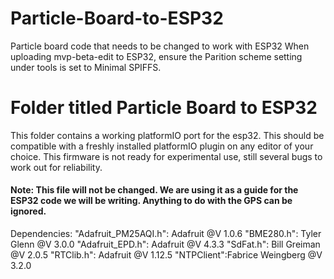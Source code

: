 # Particle-Board-to-ESP32
Particle board code that needs to be changed to work with ESP32
When uploading mvp-beta-edit to ESP32, ensure the Parition scheme setting under tools is set to Minimal SPIFFS.

# Folder titled Particle Board to ESP32
This folder contains a working platformIO port for the esp32. This should be compatible with a freshly installed platformIO plugin on any editor of your choice. This firmware is not ready for experimental use, still several bugs to work out for reliability.

#### Note: This file will not be changed. We are using it as a guide for the ESP32 code we will be writing. Anything to do with the GPS can be ignored.

Dependencies:
"Adafruit_PM25AQI.h": Adafruit @V 1.0.6
"BME280.h": Tyler Glenn @V 3.0.0
"Adafruit_EPD.h": Adafruit @V 4.3.3
"SdFat.h": Bill Greiman @V 2.0.5
"RTClib.h": Adafruit @V 1.12.5
"NTPClient":Fabrice Weingberg @V 3.2.0
